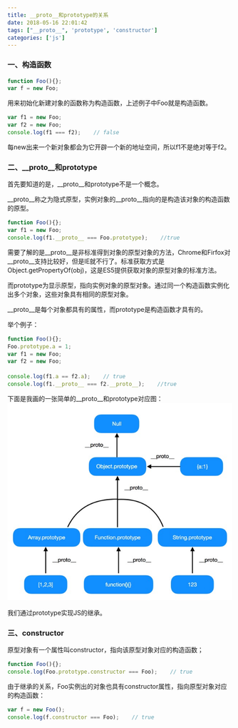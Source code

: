 ```yaml
---
title: __proto__和prototype的关系
date: 2018-05-16 22:01:42
tags: ["__proto__", 'prototype', 'constructor']
categories: ['js']
---
```


### 一、构造函数

``` js
function Foo(){};
var f = new Foo;
```
用来初始化新建对象的函数称为构造函数，上述例子中Foo就是构造函数。

``` js
var f1 = new Foo;
var f2 = new Foo;
console.log(f1 === f2);    // false
```
每new出来一个新对象都会为它开辟一个新的地址空间，所以f1不是绝对等于f2。

### 二、__proto__和prototype
首先要知道的是，__proto__和prototype不是一个概念。

__proto__称之为隐式原型，实例对象的__proto__指向的是构造该对象的构造函数的原型。
``` js
function Foo(){};
var f1 = new Foo;
console.log(f1.__proto__ === Foo.prototype);    //true
```
需要了解的是__proto__是非标准得到对象的原型对象的方法，Chrome和Firfox对__proto__支持比较好，但是IE就不行了。标准获取方式是Object.getPropertyOf(obj)，这是ES5提供获取对象的原型对象的标准方法。

而prototype为显示原型，指向实例对象的原型对象。通过同一个构造函数实例化出多个对象，这些对象具有相同的原型对象。

__proto__是每个对象都具有的属性，而prototype是构造函数才具有的。

举个例子：
``` js
function Foo(){};
Foo.prototype.a = 1;
var f1 = new Foo;
var f2 = new Foo;

console.log(f1.a == f2.a);    // true
console.log(f1.__proto__ === f2.__proto__);    //true
```
下面是我画的一张简单的__proto__和prototype对应图：
![__proto__和prototype对应图](https://raw.githubusercontent.com/wangmingdong/docImg/master/protoAndPrototype.png)

我们通过prototype实现JS的继承。

### 三、constructor
原型对象有一个属性叫constructor，指向该原型对象对应的构造函数；
``` js
function Foo(){};
console.log(Foo.prototype.constructor === Foo);    // true
```
由于继承的关系，Foo实例出的对象也具有constructor属性，指向原型对象对应的构造函数：

``` js
var f = new Foo();
console.log(f.constructor === Foo);    // true
```